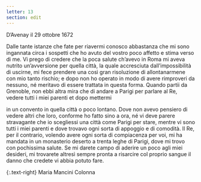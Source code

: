 ```yaml
---
letter: 13
section: edit
---
```


D’Avenay il 29 ottobre 1672

Dalle tante istanze che fate per riavermi conosco abbastanza che mi sono ingannata circa i sospetti che ho avuto del vostro poco affetto e stima verso di me. Vi prego di credere che la poca salute ch’avevo in Roma mi aveva nutrito un’avversione per quella citt&#224;, la quale accresciuta dall’impossibilit&#224; di uscirne, mi fece prendere una cos&#236; gran risoluzione di allontanarmene con mio tanto rischio; e dopo non ho operato in modo di avere rimproveri da nessuno, n&#233; meritavo di essere trattata in questa forma. Quando partii da Grenoble, non ebbi altra mira che di andare a Parigi per parlare al Re, vedere tutti i miei parenti et dopo mettermi

in un convento in quella citt&#224; o poco lontano. Dove non avevo pensiero di vedere altri che loro, conforme ho fatto sino a ora, n&#233; vi deve parere stravagante che io scegliessi una citt&#224; come Parigi per stare, mentre vi sono tutti i miei parenti e dove trovavo ogni sorta di appoggio e di comodit&#224;. Il Re, per il contrario, volendo avere ogni sorta di compiacenza per voi, mi ha mandata in un monasterio deserto a trenta leghe di Parigi, dove mi trovo con pochissima salute. Se mi darete campo di aderire un poco agli miei desideri, mi trovarete altres&#236; sempre pronta a risarcire col proprio sangue il danno che credete vi abbia potuto fare.

{:.text-right}
Maria Mancini Colonna